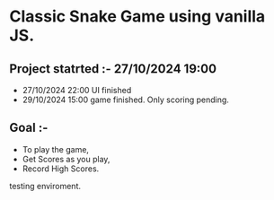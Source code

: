 # Classic Snake Game using vanilla JS.

## Project statrted :- 27/10/2024 19:00

- 27/10/2024 22:00 UI finished
- 29/10/2024 15:00 game finished. Only scoring pending.

## Goal :-

- To play the game,
- Get Scores as you play,
- Record High Scores.

testing enviroment.
